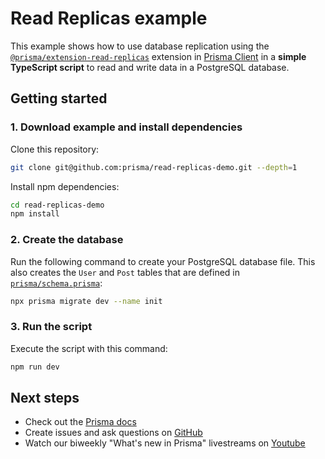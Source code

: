 # Read Replicas example

This example shows how to use database replication using the  [`@prisma/extension-read-replicas`](https://github.com/prisma/read-replicas-extension) extension in [Prisma Client](https://www.prisma.io/docs/reference/tools-and-interfaces/prisma-client) in a **simple TypeScript script** to read and write data in a PostgreSQL database. 

## Getting started

### 1. Download example and install dependencies


Clone this repository:

```bash
git clone git@github.com:prisma/read-replicas-demo.git --depth=1
```

Install npm dependencies:

```bash
cd read-replicas-demo
npm install
```

</details>

### 2. Create the database

Run the following command to create your PostgreSQL database file. This also creates the `User` and `Post` tables that are defined in [`prisma/schema.prisma`](./prisma/schema.prisma):

```bash
npx prisma migrate dev --name init
```

### 3. Run the script

Execute the script with this command: 

```bash
npm run dev
```

## Next steps

- Check out the [Prisma docs](https://www.prisma.io/docs)
- Create issues and ask questions on [GitHub](https://github.com/prisma/prisma/)
- Watch our biweekly "What's new in Prisma" livestreams on [Youtube](https://www.youtube.com/channel/UCptAHlN1gdwD89tFM3ENb6w)
